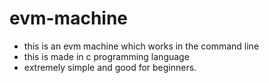 # evm-machine

* this is an evm machine which works in the command line
* this is made in c programming language
* extremely simple and good for beginners.
